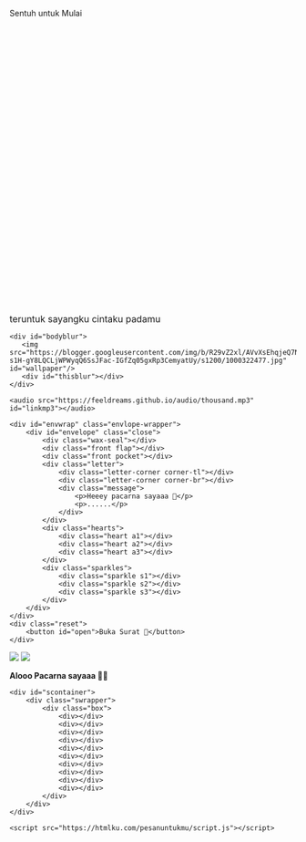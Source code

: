 <!DOCTYPE html>
<html>
<head>
    <meta charset="utf-8" />
    <meta name="description" content="@feelthisray - Script HTML by Feeldream Repl Co">
    <meta name="viewport" content="width=device-width, initial-scale=1, minimum-scale=1, maximum-scale=1" />
    <title>htmlku.com/pesanuntukmu</title>
    <link href="https://fonts.googleapis.com/css2?family=Handlee&display=swap" rel="stylesheet">
    <link rel="preconnect" href="https://fonts.googleapis.com">
	<link rel="preconnect" href="https://fonts.gstatic.com" crossorigin>
	<link href="https://fonts.googleapis.com/css2?family=Patrick+Hand&family=Sriracha&family=Itim&display=swap" rel="stylesheet">
	<link href="https://fonts.googleapis.com/css2?family=Berkshire+Swash&display=swap" rel="stylesheet">
	<script src="https://unpkg.com/typeit@8.7.0/dist/index.umd.js"></script><link rel="stylesheet" href="https://htmlku.com/pesanuntukmu/style.css">
</head>
<body>
	<div class="overlay">
		<div class="cover">
	    <p>Sentuh untuk Mulai</p>
	   <div class="awalan">
	     <svg class='line' fill='none' xmlns='http://www.w3.org/2000/svg' viewBox='0 0 24 24'><g transform='translate(2.000000, 2.000000)'><path d='M9.27542857,0.714285714 C14.0030476,0.714285714 17.836381,4.54666667 17.836381,9.2752381 C17.836381,14.0038095 14.0030476,17.8361905 9.27542857,17.8361905 C4.54685714,17.8361905 0.71447619,14.0038095 0.71447619,9.2752381 C0.71447619,4.54666667 4.54685714,0.714285714 9.27542857,0.714285714 Z'></path><path d='M17.8989524,16.487619 C18.678,16.487619 19.3094286,17.12 19.3094286,17.8980952 C19.3094286,18.6780952 18.678,19.3095238 17.8989524,19.3095238 C17.1199048,19.3095238 16.4875238,18.6780952 16.4875238,17.8980952 C16.4875238,17.12 17.1199048,16.487619 17.8989524,16.487619 Z'></path></g></svg>
	     <label style="font-size:16px">teruntuk sayangku cintaku padamu</label>
	   </div>
	</div>
  </div>
  
	<div id="bodyblur">
	   <img src="https://blogger.googleusercontent.com/img/b/R29vZ2xl/AVvXsEhqjeQ7NlN92_dwtxYNCtLFpPe9lMt_zffq06EPVGF53aqoeBoy3wNq4j6BSPtc8f_ciXlX07xs1mSjgaSpXZUwpYXg2JJxl4D1iVjpdspfHiScLSgqfKTJIHtH4OmpG8Gk1Br8sByutqxjx-s1H-gY8LQCLjWPWyqQ6SsJFac-IGfZq05gxRp3CemyatUy/s1200/1000322477.jpg" id="wallpaper"/>
	   <div id="thisblur"></div>
	</div>
	
	<audio src="https://feeldreams.github.io/audio/thousand.mp3" id="linkmp3"></audio>
	
    <div id="envwrap" class="envlope-wrapper">
        <div id="envelope" class="close">
            <div class="wax-seal"></div>
            <div class="front flap"></div>
            <div class="front pocket"></div>
            <div class="letter">
                <div class="letter-corner corner-tl"></div>
                <div class="letter-corner corner-br"></div>
                <div class="message">
                    <p>Heeey pacarna sayaaa 🩷</p>
                    <p>......</p>
                </div>
            </div>
            <div class="hearts">
                <div class="heart a1"></div>
                <div class="heart a2"></div>
                <div class="heart a3"></div>
            </div>
            <div class="sparkles">
                <div class="sparkle s1"></div>
                <div class="sparkle s2"></div>
                <div class="sparkle s3"></div>
            </div>
        </div>
    </div>
    <div class="reset">
        <button id="open">Buka Surat 🩷</button>
    </div>
    
  <div class="stiker">
    <img id="main-stiker" src="https://htmlku.com/0/panda/pusn.gif" />
    <img id="stikerAlt1" src="https://htmlku.com/0/panda/muah.gif" />
  </div>
  
  <div class="container" id="container">
    <p class="titleC"><b>Alooo Pacarna sayaaa 🫣💗</b></p>
    <script>teksAnimasi = [
                    "Tetap semangat yaa! saya tau kamu kuat, meskipun masalah yang datang ngga selalu ringan. saya selalu ada di sini buat dengerin kamu, nemenin kamu, meskipun cuma dari jauh. saya ngerti kalau kadang suasana disekitar kamu bikin kamu capek, tapi jangan nyerah yaa! saya percaya kamu bisa lewatin semuanya. saya mungkin belum bisa bantu banyak, tapi saya mencoba ada buat kamu🫶",
                    "<br><i>Every day, I’m so proud of you</i>. saya selalu merasa jatuh cinta lagi dan lagi, dan ngobrol sama kamu tuh bikin saya seneng banget. Walaupun ngga tiap hari rasanya bahagia, tapi selama masih ada kamu, semuanya terasa lebih baik. Jadi, kalau ada apa-apa, cerita aja sama saya, jangan dipendem sendiri 🫠",
				    "<br><b>Terakhir,</b><br>saya sayaangg banget<br>samaa kamuu tuan putri 💐",
				    "<br><i class='fontAlt'>I lovee yoouu</i> 😍🫢💗",
				 ];
	</script>
    <p class="messageC"></p>
  </div>
  
  <!-- Box elements animation -->
    <div id="scontainer">
        <div class="swrapper">
            <div class="box">
                <div></div>
                <div></div>
                <div></div>
                <div></div>
                <div></div>
                <div></div>
                <div></div>
                <div></div>
                <div></div>
                <div></div>
            </div>
        </div>
    </div>

    <script src="https://htmlku.com/pesanuntukmu/script.js"></script>

</body>
</html>
